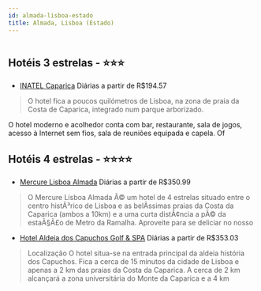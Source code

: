 ```yaml
---
id: almada-lisboa-estado
title: Almada, Lisboa (Estado)
---
```


<center><img src="http://photos.hotelbeds.com/giata/13/139220/139220a_hb_a_001.jpg" alt="" /></center>


## Hotéis 3 estrelas - ⭐️⭐️⭐️

-    [INATEL Caparica](https://www.hurb.com/hoteis/almada/inatel-caparica-JNP-JP915387?cmp=18055) Diárias a partir de R$194.57
   > O hotel fica a poucos quilómetros de Lisboa, na zona de praia da Costa de Caparica, integrado num parque arborizado.

O hotel moderno e acolhedor conta com bar, restaurante, sala de jogos, acesso à Internet sem fios, sala de reuniões equipada e capela. Of

## Hotéis 4 estrelas - ⭐️⭐️⭐️⭐️

-    [Mercure Lisboa Almada](https://www.hurb.com/hoteis/almada/mercure-lisboa-almada-JNP-JP992978?cmp=18055) Diárias a partir de R$350.99
   > O Mercure Lisboa Almada Ã© um hotel de 4 estrelas situado entre o centro histÃ³rico de Lisboa e as belÃ­ssimas praias da Costa da Caparica (ambos a 10km) e a uma curta distÃ¢ncia a pÃ© da estaÃ§Ã£o de Metro da Ramalha. Aproveite para se deliciar no nosso 
-    [Hotel Aldeia dos Capuchos Golf & SPA](https://www.hurb.com/hoteis/almada/hotel-aldeia-dos-capuchos-golf-spa-JNP-JP011413?cmp=18055) Diárias a partir de R$353.03
   > Localização
O hotel situa-se na entrada principal da aldeia história dos Capuchos. Fica a cerca de 15 minutos da cidade de Lisboa e apenas a 2 km das praias da Costa da Caparica. A cerca de 2 km alcançará a zona universitária do Monte da Caparica e a 4 km
